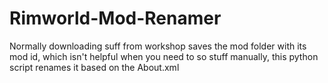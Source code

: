 # Rimworld-Mod-Renamer

Normally downloading suff from workshop saves the mod folder with its mod id, which isn't helpful when you need to so stuff manually, this python script renames it based on the About.xml
